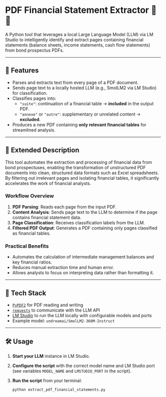 # PDF Financial Statement Extractor 📄🤖

A Python tool that leverages a local Large Language Model (LLM) via LM Studio to intelligently identify and extract pages containing financial statements (balance sheets, income statements, cash flow statements) from bond prospectus PDFs.

---

## 🧠 Features

- Parses and extracts text from every page of a PDF document.
- Sends page text to a locally hosted LLM (e.g., SmolLM2 via LM Studio) for classification.
- Classifies pages into:
  - `"suite"`: continuation of a financial table → **included** in the output PDF.
  - `"annexe"` or `"autre"`: supplementary or unrelated content → **excluded**.
- Produces a new PDF containing **only relevant financial tables** for streamlined analysis.

---

## 📄 Extended Description

This tool automates the extraction and processing of financial data from bond prospectuses, enabling the transformation of unstructured PDF documents into clean, structured data formats such as Excel spreadsheets. By filtering out irrelevant pages and isolating financial tables, it significantly accelerates the work of financial analysts.

### Workflow Overview

1. **PDF Parsing**: Reads each page from the input PDF.
2. **Content Analysis**: Sends page text to the LLM to determine if the page contains financial statement data.
3. **Page Classification**: Receives classification labels from the LLM.
4. **Filtered PDF Output**: Generates a PDF containing only pages classified as financial tables.

### Practical Benefits

- Automates the calculation of intermediate management balances and key financial ratios.
- Reduces manual extraction time and human error.
- Allows analysts to focus on interpreting data rather than formatting it.

---

## 🧰 Tech Stack

- [`PyPDF2`](https://pypi.org/project/PyPDF2/) for PDF reading and writing
- [`requests`](https://pypi.org/project/requests/) to communicate with the LLM API
- [LM Studio](https://lmstudio.ai/) to run the LLM locally with configurable models and ports
- Example model: `undreamai/SmolLM2-360M-Instruct`

---

## 🛠️ Usage

1. **Start your LLM** instance in LM Studio.  
2. **Configure the script** with the correct model name and LM Studio port (see variables `MODEL_NAME` and `LMSTUDIO_PORT` in the script).  
3. **Run the script** from your terminal:

   ```bash
   python extract_pdf_financial_statements.py
